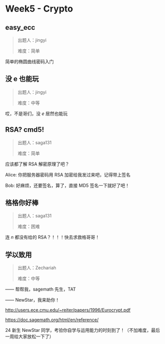 # Week5 - Crypto

## easy_ecc

> 出题人：jingyi
>
> 难度：简单

简单的椭圆曲线密码入门

## 没 e 也能玩

> 出题人：jingyi
>
> 难度：中等

哎，不是哥们，没 $e$ 居然也能玩

## RSA? cmd5! 

> 出题人：saga131
>
> 难度：简单

应该都了解 RSA 解密原理了吧？

Alice: 你把服务器密码用 RSA 加密给我发过来吧，记得带上签名

Bob: 好麻烦，还要签名，算了，直接 MD5 签名一下就好了吧！

## 格格你好棒

> 出题人：saga131
>
> 难度：困难

连 $n$ 都没有给的 RSA？！！！快去求救格哥哥！

## 学以致用

> 出题人：Zechariah
>
> 难度：中等

—— 帮帮我，sagemath 先生，TAT

—— NewStar，我来助你！

<http://users.ece.cmu.edu/~reiter/papers/1996/Eurocrypt.pdf>

<https://doc.sagemath.org/html/en/reference/>

24 新生 NewStar 同学，考验你自学与运用能力的时刻到了！（不加难度，最后一周给大家放松一下了）
